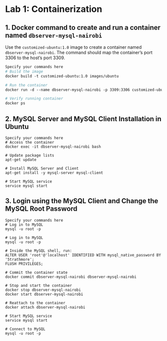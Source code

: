 # Lab 1: Containerization

## 1. Docker command to create and run a container named `dbserver-mysql-nairobi`

Use the `customized-ubuntu:1.0` image to create a container named `dbserver-mysql-nairobi`. The command should map the container’s port 3306 to the host’s port 3309.

```dockerfile
Specify your commands here
# Build the image
docker build -t customized-ubuntu:1.0 images/ubuntu

# Run the container
docker run -d --name dbserver-mysql-nairobi -p 3309:3306 customized-ubuntu:1.0 tail -f /dev/null

# Verify running container
docker ps
```
## 2. MySQL Server and MySQL Client Installation in Ubuntu

```shell
Specify your commands here
# Access the container
docker exec -it dbserver-mysql-nairobi bash

# Update package lists
apt-get update

# Install MySQL Server and Client
apt-get install -y mysql-server mysql-client

# Start MySQL service
service mysql start
```


## 3. Login using the MySQL Client and Change the MySQL Root Password

```shell
Specify your commands here
# Log in to MySQL
mysql -u root -p

# Log in to MySQL
mysql -u root -p

# Inside the MySQL shell, run:
ALTER USER 'root'@'localhost' IDENTIFIED WITH mysql_native_password BY '5trathmore';
FLUSH PRIVILEGES;

# Commit the container state
docker commit dbserver-mysql-nairobi dbserver-mysql-nairobi

# Stop and start the container
docker stop dbserver-mysql-nairobi
docker start dbserver-mysql-nairobi

# Reattach to the container
docker attach dbserver-mysql-nairobi

# Start MySQL service
service mysql start

# Connect to MySQL
mysql -u root -p
```
